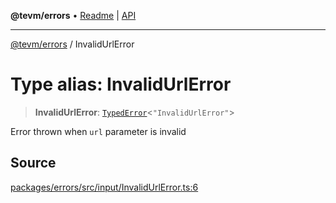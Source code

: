 **@tevm/errors** • [Readme](../README.md) \| [API](../globals.md)

***

[@tevm/errors](../README.md) / InvalidUrlError

# Type alias: InvalidUrlError

> **InvalidUrlError**: [`TypedError`](TypedError.md)\<`"InvalidUrlError"`\>

Error thrown when `url` parameter is invalid

## Source

[packages/errors/src/input/InvalidUrlError.ts:6](https://github.com/evmts/tevm-monorepo/blob/main/packages/errors/src/input/InvalidUrlError.ts#L6)
